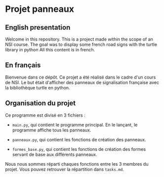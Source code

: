 # Projet panneaux

## English presentation
Welcome in this repository.
This is a project made within the scope of an NSI course.
The goal was to display some french road signs with the turtle library in python
All this content is in french.

## En français
Bienvenue dans ce dépôt.
Ce projet a été réalisé dans le cadre d'un cours de NSI.
Le but était d'afficher des panneaux de signalisation française avec la bibliothèque turtle en python.

## Organisation du projet
Ce programme est divisé en 3 fichiers :
- `main.py`, qui contient le programme principal. En le lançant, le programme affiche tous les panneaux.

- `panneaux.py`, qui contient les fonctions de création des panneaux.

- `formes_base.py`, qui contient les fonctions de création des formes servant de base aux différents panneaux.

Nous nous sommes réparti chaques fonctions entre les 3 membres du projet.
Vous pouvez retrouver la répartition dans `tasks.md`.